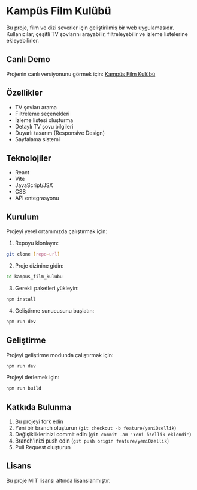 # Kampüs Film Kulübü

Bu proje, film ve dizi severler için geliştirilmiş bir web uygulamasıdır. Kullanıcılar, çeşitli TV şovlarını arayabilir, filtreleyebilir ve izleme listelerine ekleyebilirler.

## Canlı Demo

Projenin canlı versiyonunu görmek için: [Kampüs Film Kulübü](https://kitaplik-odev-womr.vercel.app/)

## Özellikler

- TV şovları arama
- Filtreleme seçenekleri
- İzleme listesi oluşturma
- Detaylı TV şovu bilgileri
- Duyarlı tasarım (Responsive Design)
- Sayfalama sistemi

## Teknolojiler

- React
- Vite
- JavaScript/JSX
- CSS
- API entegrasyonu

## Kurulum

Projeyi yerel ortamınızda çalıştırmak için:

1. Repoyu klonlayın:
```bash
git clone [repo-url]
```

2. Proje dizinine gidin:
```bash
cd kampus_film_kulubu
```

3. Gerekli paketleri yükleyin:
```bash
npm install
```

4. Geliştirme sunucusunu başlatın:
```bash
npm run dev
```

## Geliştirme

Projeyi geliştirme modunda çalıştırmak için:

```bash
npm run dev
```

Projeyi derlemek için:

```bash
npm run build
```

## Katkıda Bulunma

1. Bu projeyi fork edin
2. Yeni bir branch oluşturun (`git checkout -b feature/yeniOzellik`)
3. Değişikliklerinizi commit edin (`git commit -am 'Yeni özellik eklendi'`)
4. Branch'inizi push edin (`git push origin feature/yeniOzellik`)
5. Pull Request oluşturun

## Lisans

Bu proje MIT lisansı altında lisanslanmıştır.